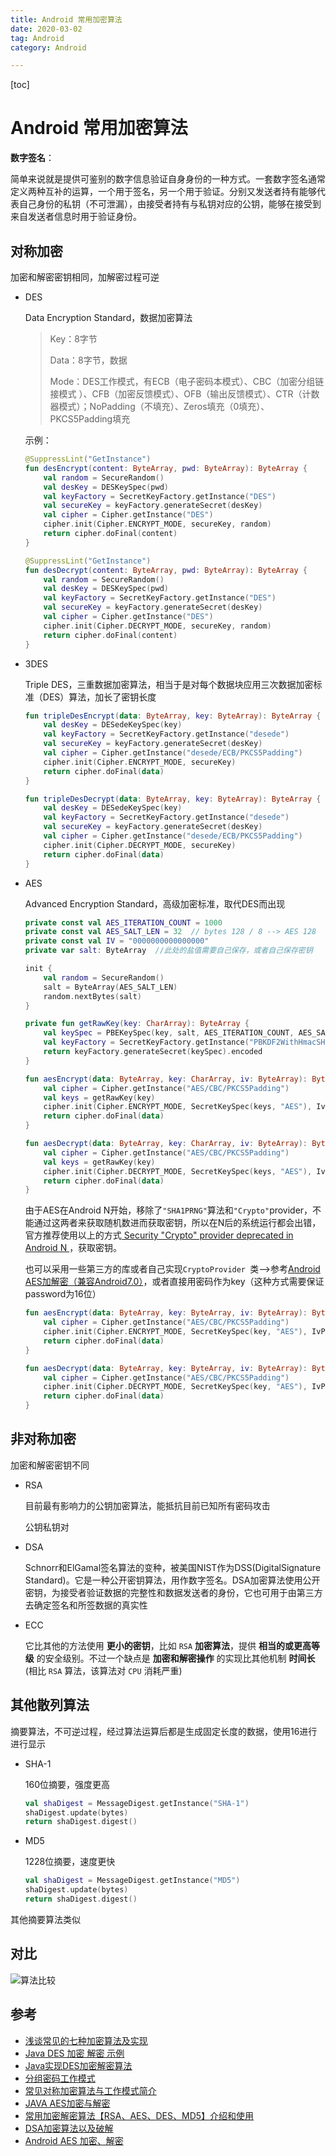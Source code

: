 ```yaml
---
title: Android 常用加密算法
date: 2020-03-02
tag: Android
category: Android

---
```


[toc]

# Android 常用加密算法

**数字签名**：

简单来说就是提供可鉴别的数字信息验证自身身份的一种方式。一套数字签名通常定义两种互补的运算，一个用于签名，另一个用于验证。分别又发送者持有能够代表自己身份的私钥（不可泄漏），由接受者持有与私钥对应的公钥，能够在接受到来自发送者信息时用于验证身份。

## 对称加密

加密和解密密钥相同，加解密过程可逆

- DES

    Data Encryption Standard，数据加密算法

    > Key：8字节
    >
    > Data：8字节，数据
    >
    > Mode：DES工作模式，有ECB（电子密码本模式）、CBC（加密分组链接模式  ）、CFB（加密反馈模式）、OFB（输出反馈模式）、CTR（计数器模式）；NoPadding（不填充）、Zeros填充（0填充）、PKCS5Padding填充

    示例：

    ```kotlin
    @SuppressLint("GetInstance")
    fun desEncrypt(content: ByteArray, pwd: ByteArray): ByteArray {
        val random = SecureRandom()
        val desKey = DESKeySpec(pwd)
        val keyFactory = SecretKeyFactory.getInstance("DES")
        val secureKey = keyFactory.generateSecret(desKey)
        val cipher = Cipher.getInstance("DES")
        cipher.init(Cipher.ENCRYPT_MODE, secureKey, random)
        return cipher.doFinal(content)
    }
    
    @SuppressLint("GetInstance")
    fun desDecrypt(content: ByteArray, pwd: ByteArray): ByteArray {
        val random = SecureRandom()
        val desKey = DESKeySpec(pwd)
        val keyFactory = SecretKeyFactory.getInstance("DES")
        val secureKey = keyFactory.generateSecret(desKey)
        val cipher = Cipher.getInstance("DES")
        cipher.init(Cipher.DECRYPT_MODE, secureKey, random)
        return cipher.doFinal(content)
    }
    ```

    

- 3DES

    Triple DES，三重数据加密算法，相当于是对每个数据块应用三次数据加密标准（DES）算法，加长了密钥长度

    ```kotlin
    fun tripleDesEncrypt(data: ByteArray, key: ByteArray): ByteArray {
        val desKey = DESedeKeySpec(key)
        val keyFactory = SecretKeyFactory.getInstance("desede")
        val secureKey = keyFactory.generateSecret(desKey)
        val cipher = Cipher.getInstance("desede/ECB/PKCS5Padding")
        cipher.init(Cipher.ENCRYPT_MODE, secureKey)
        return cipher.doFinal(data)
    }
    
    fun tripleDesDecrypt(data: ByteArray, key: ByteArray): ByteArray {
        val desKey = DESedeKeySpec(key)
        val keyFactory = SecretKeyFactory.getInstance("desede")
        val secureKey = keyFactory.generateSecret(desKey)
        val cipher = Cipher.getInstance("desede/ECB/PKCS5Padding")
        cipher.init(Cipher.DECRYPT_MODE, secureKey)
        return cipher.doFinal(data)
    }
    ```

    

- AES

    Advanced Encryption Standard，高级加密标准，取代DES而出现

    ```kotlin
    private const val AES_ITERATION_COUNT = 1000
    private const val AES_SALT_LEN = 32  // bytes 128 / 8 --> AES 128
    private const val IV = "0000000000000000"
    private var salt: ByteArray  //此处的盐值需要自己保存，或者自己保存密钥
    
    init {
        val random = SecureRandom()
        salt = ByteArray(AES_SALT_LEN)
        random.nextBytes(salt)
    }
    
    private fun getRawKey(key: CharArray): ByteArray {
        val keySpec = PBEKeySpec(key, salt, AES_ITERATION_COUNT, AES_SALT_LEN * 8)
        val keyFactory = SecretKeyFactory.getInstance("PBKDF2WithHmacSHA1")
        return keyFactory.generateSecret(keySpec).encoded
    }

    fun aesEncrypt(data: ByteArray, key: CharArray, iv: ByteArray): ByteArray {
        val cipher = Cipher.getInstance("AES/CBC/PKCS5Padding")
        val keys = getRawKey(key)
        cipher.init(Cipher.ENCRYPT_MODE, SecretKeySpec(keys, "AES"), IvParameterSpec(iv))
        return cipher.doFinal(data)
    }
    
    fun aesDecrypt(data: ByteArray, key: CharArray, iv: ByteArray): ByteArray {
        val cipher = Cipher.getInstance("AES/CBC/PKCS5Padding")
        val keys = getRawKey(key)
        cipher.init(Cipher.DECRYPT_MODE, SecretKeySpec(keys, "AES"), IvParameterSpec(iv))
        return cipher.doFinal(data)
    }
    ```
    
    由于AES在Android N开始，移除了`"SHA1PRNG"`算法和`"Crypto"`provider，不能通过这两者来获取随机数进而获取密钥，所以在N后的系统运行都会出错，官方推荐使用以上的方式[ Security "Crypto" provider deprecated in Android N ](https://android-developers.googleblog.com/2016/06/security-crypto-provider-deprecated-in.html)，获取密钥。
    
    也可以采用一些第三方的库或者自己实现`CryptoProvider `类——>参考[Android AES加解密（兼容Android7.0）](http://www.appblog.cn/2018/08/16/Android%20AES%E5%8A%A0%E8%A7%A3%E5%AF%86%EF%BC%88%E5%85%BC%E5%AE%B9Android7.0%EF%BC%89/)，或者直接用密码作为key（这种方式需要保证password为16位）
    
    ```kotlin
    fun aesEncrypt(data: ByteArray, key: ByteArray, iv: ByteArray): ByteArray {
        val cipher = Cipher.getInstance("AES/CBC/PKCS5Padding")
        cipher.init(Cipher.ENCRYPT_MODE, SecretKeySpec(key, "AES"), IvParameterSpec(iv))
        return cipher.doFinal(data)
    }
    
    fun aesDecrypt(data: ByteArray, key: ByteArray, iv: ByteArray): ByteArray {
        val cipher = Cipher.getInstance("AES/CBC/PKCS5Padding")
        cipher.init(Cipher.DECRYPT_MODE, SecretKeySpec(key, "AES"), IvParameterSpec(iv))
        return cipher.doFinal(data)
    }
    ```
    
    

## 非对称加密

加密和解密密钥不同

- RSA

    目前最有影响力的公钥加密算法，能抵抗目前已知所有密码攻击

    公钥私钥对

- DSA

    Schnorr和ElGamal签名算法的变种，被美国NIST作为DSS(DigitalSignature  Standard)。它是一种公开密钥算法，用作数字签名。DSA加密算法使用公开密钥，为接受者验证数据的完整性和数据发送者的身份，它也可用于由第三方去确定签名和所签数据的真实性

- ECC

    它比其他的方法使用 **更小的密钥**，比如 `RSA` **加密算法**，提供 **相当的或更高等级** 的安全级别。不过一个缺点是 **加密和解密操作** 的实现比其他机制 **时间长** (相比 `RSA` 算法，该算法对 `CPU` 消耗严重)

## 其他散列算法

摘要算法，不可逆过程，经过算法运算后都是生成固定长度的数据，使用16进行进行显示

- SHA-1

    160位摘要，强度更高

    ```kotlin
    val shaDigest = MessageDigest.getInstance("SHA-1")
    shaDigest.update(bytes)
    return shaDigest.digest()
    ```

    

- MD5

    1228位摘要，速度更快

    ```kotlin
    val shaDigest = MessageDigest.getInstance("MD5")
    shaDigest.update(bytes)
    return shaDigest.digest()
    ```

    

其他摘要算法类似

## 对比

![算法比较](https://raw.githubusercontent.com/MinorPeng/Image/master/android_encryption_compare.png)

## 参考

- [浅谈常见的七种加密算法及实现](https://juejin.im/post/5b48b0d7e51d4519962ea383)
- [Java DES 加密 解密 示例](https://blog.csdn.net/Techzero/article/details/17282637)
- [Java实现DES加密解密算法](https://blog.csdn.net/mrli113/article/details/72884301)
- [分组密码工作模式](https://zh.wikipedia.org/wiki/%E5%88%86%E7%BB%84%E5%AF%86%E7%A0%81%E5%B7%A5%E4%BD%9C%E6%A8%A1%E5%BC%8F)
- [常见对称加密算法与工作模式简介](https://blog.csdn.net/alwaysrun/article/details/89076403)
- [JAVA AES加密与解密](https://blog.csdn.net/u011781521/article/details/77932321)
- [常用加密解密算法【RSA、AES、DES、MD5】介绍和使用](https://blog.csdn.net/u013565368/article/details/53081195)
- [DSA加密算法以及破解](https://blog.csdn.net/happen_if/article/details/85219306)
- [Android AES 加密、解密](https://blog.csdn.net/q4878802/article/details/76690493)


